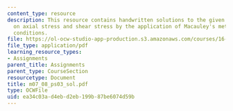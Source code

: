 ```yaml
---
content_type: resource
description: This resource contains handwritten solutions to the given problem set
  on axial stress and shear stress by the application of Macauley's method and boundary
  conditions.
file: https://ol-ocw-studio-app-production.s3.amazonaws.com/courses/16-01-unified-engineering-i-ii-iii-iv-fall-2005-spring-2006/ea34c03ad4ebd2eb199b87be6074d59b_m07_08_ps03_sol.pdf
file_type: application/pdf
learning_resource_types:
- Assignments
parent_title: Assignments
parent_type: CourseSection
resourcetype: Document
title: m07_08_ps03_sol.pdf
type: OCWFile
uid: ea34c03a-d4eb-d2eb-199b-87be6074d59b
---
```

